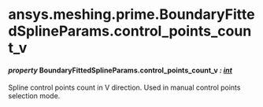 # ansys.meshing.prime.BoundaryFittedSplineParams.control_points_count_v



#### *property* BoundaryFittedSplineParams.control_points_count_v *: [int](https://docs.python.org/3.11/library/functions.html#int)*

Spline control points count in V direction. Used in manual control points selection mode.

<!-- !! processed by numpydoc !! -->
